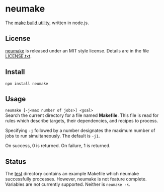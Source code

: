 neumake
=======
The [make build utility](http://www.gnu.org/software/make/), written in node.js.

License
-------
[neumake](https://github.com/jneu/neumake/) is released under an MIT style license. Details are in the file [LICENSE.txt](https://raw.github.com/jneu/neumake/master/LICENSE.txt).

Install
-------
`npm install neumake`

Usage
-----
`neumake [-j<max number of jobs>] <goal>`  
Search the current directory for a file named **Makefile**. This file is read for rules which describe targets, their dependencies, and recipes to process.

Specifying `-j` followed by a number designates the maximum number of jobs to run simultaneously. The default is `-j1`.

On success, 0 is returned. On failure, 1 is returned.

Status
------
The [test](https://github.com/jneu/neumake/tree/master/test) directory contains an example Makefile which neumake successfully processes. However, neumake is not feature complete. Variables are not currently supported. Neither is `neumake -k`.
